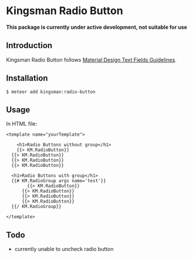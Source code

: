 # Kingsman Radio Button

**This package is currently under active development, not suitable for use**

## Introduction
Kingsman Radio Button follows [Material Design Text Fields Guidelines](https://www.google.com/design/spec/components/text-fields.html).

## Installation
```
$ meteor add kingsman:radio-button
```

## Usage
In HTML file:
```
<template name="yourTemplate">
	
	<h1>Radio Buttons without group</h1>
	{{> KM.RadioButton}}
  {{> KM.RadioButton}}
  {{> KM.RadioButton}}
  {{> KM.RadioButton}}
  
  <h1>Radio Buttons with group</h1>
  {{# KM.RadioGroup args name='test'}}
		{{> KM.RadioButton}}
	  {{> KM.RadioButton}}
	  {{> KM.RadioButton}}
	  {{> KM.RadioButton}}
  {{/ KM.RadioGroup}}
  
</template>
```

## Todo
* currently unable to uncheck radio button
